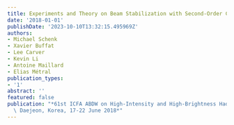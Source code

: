 ```yaml
---
title: Experiments and Theory on Beam Stabilization with Second-Order Chromaticity
date: '2018-01-01'
publishDate: '2023-10-10T13:32:15.495969Z'
authors:
- Michael Schenk
- Xavier Buffat
- Lee Carver
- Kevin Li
- Antoine Maillard
- Elias Métral
publication_types:
- '1'
abstract: ''
featured: false
publication: "*61st ICFA ABDW on High-Intensity and High-Brightness Hadron Beams (HB'18),\
  \ Daejeon, Korea, 17-22 June 2018*"
---
```


